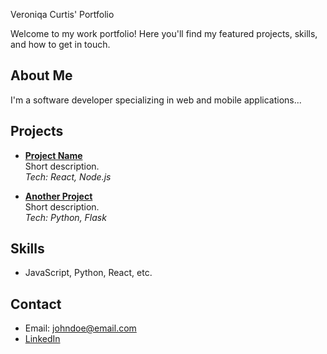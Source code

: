 Veroniqa Curtis' Portfolio

Welcome to my work portfolio! Here you'll find my featured projects, skills, and how to get in touch.

## About Me
I'm a software developer specializing in web and mobile applications...

## Projects
- **[Project Name](project-link)**  
  Short description.  
  _Tech: React, Node.js_

- **[Another Project](project-link)**  
  Short description.  
  _Tech: Python, Flask_

## Skills
- JavaScript, Python, React, etc.

## Contact
- Email: johndoe@email.com
- [LinkedIn](link)
